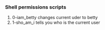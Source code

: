 ### Shell permissions scripts

1. 0-iam_betty changes current uder to betty
2. 1-sho_am_i tells you who is the current user
